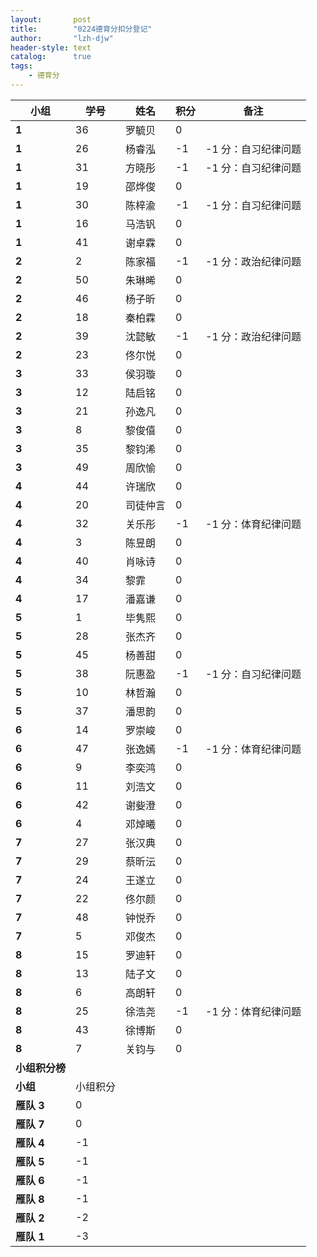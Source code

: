 ```yaml
---
layout:       post
title:        "0224德育分扣分登记"
author:       "lzh-djw"
header-style: text
catalog:      true
tags:
    - 德育分
---
```

| **小组**    | **学号** | **姓名** | **积分** | **备注**                  |
|-----------|--------|--------|--------|-------------------------|
| **1**     | 36     | 罗毓贝    | 0      |                         |
| **1**     | 26     | 杨睿泓    | -1   | -1 分：自习纪律问题 |
| **1**     | 31     | 方晓彤    | -1     | -1 分：自习纪律问题     |
| **1**     | 19     | 邵烨俊    | 0      |                         |
| **1**     | 30     | 陈梓渝    | -1     | -1 分：自习纪律问题             |
| **1**     | 16     | 马浩钒    | 0      |                         |
| **1**     | 41     | 谢卓霖    | 0      |                         |
| **2**     | 2      | 陈家福    | -1     | -1 分：政治纪律问题             |
| **2**     | 50     | 朱琳晞    | 0      |                         |
| **2**     | 46     | 杨子昕    | 0      |                         |
| **2**     | 18     | 秦柏霖    | 0      |                         |
| **2**     | 39     | 沈懿敏    | -1     | -1 分：政治纪律问题             |
| **2**     | 23     | 佟尔悦    | 0      |                         |
| **3**     | 33     | 侯羽璇    | 0      |                         |
| **3**     | 12     | 陆启铭    | 0      |                         |
| **3**     | 21     | 孙逸凡    | 0      |                         |
| **3**     | 8      | 黎俊僖    | 0      |                         |
| **3**     | 35     | 黎钧浠    | 0      |                         |
| **3**     | 49     | 周欣愉    | 0      |                         |
| **4**     | 44     | 许瑞欣    | 0      |                         |
| **4**     | 20     | 司徒仲言   | 0      |                         |
| **4**     | 32     | 关乐彤    | -1     | -1 分：体育纪律问题             |
| **4**     | 3      | 陈昱朗    | 0      |                         |
| **4**     | 40     | 肖咏诗    | 0      |                         |
| **4**     | 34     | 黎霏     | 0      |                         |
| **4**     | 17     | 潘嘉谦    | 0      |                         |
| **5**     | 1      | 毕隽熙    | 0      |                         |
| **5**     | 28     | 张杰齐    | 0      |                         |
| **5**     | 45     | 杨善甜    | 0      |                         |
| **5**     | 38     | 阮惠盈    | -1     | -1 分：自习纪律问题             |
| **5**     | 10     | 林哲瀚    | 0      |                         |
| **5**     | 37     | 潘思韵    | 0      |                         |
| **6**     | 14     | 罗崇峻    | 0      |                         |
| **6**     | 47     | 张逸嫣    | -1     | -1 分：体育纪律问题             |
| **6**     | 9      | 李奕鸿    | 0      |                         |
| **6**     | 11     | 刘浩文    | 0      |                         |
| **6**     | 42     | 谢姕澄    | 0      |                         |
| **6**     | 4      | 邓焯曦    | 0      |                         |
| **7**     | 27     | 张汉典    | 0      |                         |
| **7**     | 29     | 蔡昕沄    | 0      |                         |
| **7**     | 24     | 王遂立    | 0      |                         |
| **7**     | 22     | 佟尔颜    | 0      |                         |
| **7**     | 48     | 钟悦乔    | 0      |                         |
| **7**     | 5      | 邓俊杰    | 0      |                         |
| **8**     | 15     | 罗迪轩    | 0      |                         |
| **8**     | 13     | 陆子文    | 0      |                         |
| **8**     | 6      | 高朗轩    | 0      |                         |
| **8**     | 25     | 徐浩尧    | -1     | -1 分：体育纪律问题             |
| **8**     | 43     | 徐博斯    | 0      |                         |
| **8**     | 7      | 关钧与    | 0      |                         |
| **小组积分榜** |        |        |        |                         |
| **小组**    | 小组积分   |        |        |                         |
| **雁队 3**  | 0      |        |        |                         |
| **雁队 7**  | 0      |        |        |                         |
| **雁队 4**  | -1     |        |        |                         |
| **雁队 5**  | -1     |        |        |                         |
| **雁队 6**  | -1     |        |        |                         |
| **雁队 8**  | -1     |        |        |                         |
| **雁队 2**  | -2     |        |        |                         |
| **雁队 1**  | -3     |        |        |                         |
